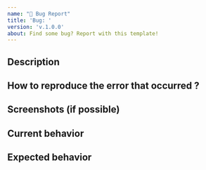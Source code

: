 ```yaml
---
name: "🐛 Bug Report"
title: 'Bug: '
version: 'v.1.0.0'
about: Find some bug? Report with this template!
---
```


## Description
<!--- Describe a clear and concise description of what the bug is in detail. -->
<!--- Please test using a latest version of the CLI to make sure your issue has not already been fixed -->

## How to reproduce the error that occurred ?
<!--- Please describe in detail how to reproduce the error that occurred -->
<!--- Include details of your environment, and the formulas that you ran -->

## Screenshots (if possible)

## Current behavior

## Expected behavior